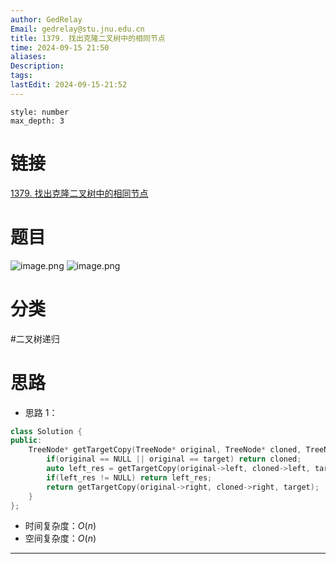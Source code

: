 ```yaml
---
author: GedRelay
Email: gedrelay@stu.jnu.edu.cn
title: 1379. 找出克隆二叉树中的相同节点
time: 2024-09-15 21:50
aliases: 
Description: 
tags: 
lastEdit: 2024-09-15-21:52
---
```


```toc
style: number
max_depth: 3
```

# 链接
[1379. 找出克隆二叉树中的相同节点](https://leetcode.cn/problems/find-a-corresponding-node-of-a-binary-tree-in-a-clone-of-that-tree/) 

# 题目
![image.png](https://ged-pic-bed.oss-cn-guangzhou.aliyuncs.com/img/202409152150849.png)
![image.png](https://ged-pic-bed.oss-cn-guangzhou.aliyuncs.com/img/202409152151011.png)


# 分类
#二叉树递归 

# 思路
- 思路 1：


```cpp
class Solution {
public:
    TreeNode* getTargetCopy(TreeNode* original, TreeNode* cloned, TreeNode* target) {
        if(original == NULL || original == target) return cloned;
        auto left_res = getTargetCopy(original->left, cloned->left, target);
        if(left_res != NULL) return left_res;
        return getTargetCopy(original->right, cloned->right, target);
    }
};
```


- 时间复杂度：${O\left( n \right)  }$ 
- 空间复杂度：${O\left( n \right)  }$ 


---


